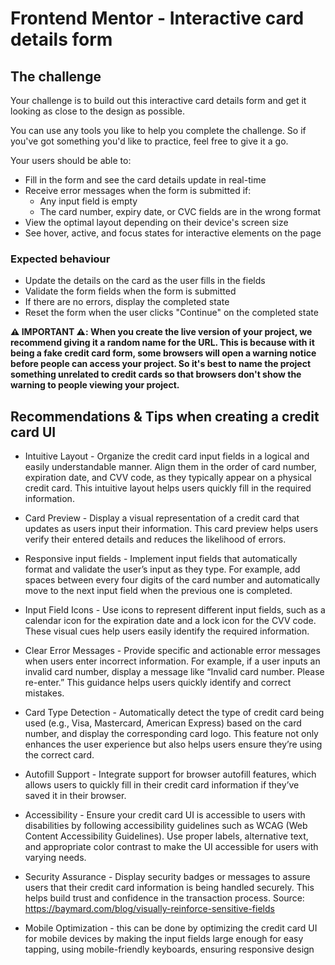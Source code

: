# Frontend Mentor - Interactive card details form

## The challenge

Your challenge is to build out this interactive card details form and get it looking as close to the design as possible.

You can use any tools you like to help you complete the challenge. So if you've got something you'd like to practice, feel free to give it a go.

Your users should be able to:

- Fill in the form and see the card details update in real-time
- Receive error messages when the form is submitted if:
  - Any input field is empty
  - The card number, expiry date, or CVC fields are in the wrong format
- View the optimal layout depending on their device's screen size
- See hover, active, and focus states for interactive elements on the page

### Expected behaviour

- Update the details on the card as the user fills in the fields
- Validate the form fields when the form is submitted
- If there are no errors, display the completed state
- Reset the form when the user clicks "Continue" on the completed state

**⚠️ IMPORTANT ⚠️: When you create the live version of your project, we recommend giving it a random name for the URL. This is because with it being a fake credit card form, some browsers will open a warning notice before people can access your project. So it's best to name the project something unrelated to credit cards so that browsers don't show the warning to people viewing your project.**

## Recommendations & Tips when creating a credit card UI

- Intuitive Layout - Organize the credit card input fields in a logical and easily understandable manner. Align them in the order of card number, expiration date, and CVV code, as they typically appear on a physical credit card. This intuitive layout helps users quickly fill in the required information.

- Card Preview - Display a visual representation of a credit card that updates as users input their information. This card preview helps users verify their entered details and reduces the likelihood of errors.

- Responsive input fields - Implement input fields that automatically format and validate the user’s input as they type. For example, add spaces between every four digits of the card number and automatically move to the next input field when the previous one is completed.

- Input Field Icons - Use icons to represent different input fields, such as a calendar icon for the expiration date and a lock icon for the CVV code. These visual cues help users easily identify the required information.

- Clear Error Messages - Provide specific and actionable error messages when users enter incorrect information. For example, if a user inputs an invalid card number, display a message like “Invalid card number. Please re-enter.” This guidance helps users quickly identify and correct mistakes.

- Card Type Detection - Automatically detect the type of credit card being used (e.g., Visa, Mastercard, American Express) based on the card number, and display the corresponding card logo. This feature not only enhances the user experience but also helps users ensure they’re using the correct card.

- Autofill Support - Integrate support for browser autofill features, which allows users to quickly fill in their credit card information if they’ve saved it in their browser.

- Accessibility - Ensure your credit card UI is accessible to users with disabilities by following accessibility guidelines such as WCAG (Web Content Accessibility Guidelines). Use proper labels, alternative text, and appropriate color contrast to make the UI accessible for users with varying needs.

- Security Assurance - Display security badges or messages to assure users that their credit card information is being handled securely. This helps build trust and confidence in the transaction process.
  Source: https://baymard.com/blog/visually-reinforce-sensitive-fields

- Mobile Optimization - this can be done by optimizing the credit card UI for mobile devices by making the input fields large enough for easy tapping, using mobile-friendly keyboards, ensuring responsive design
